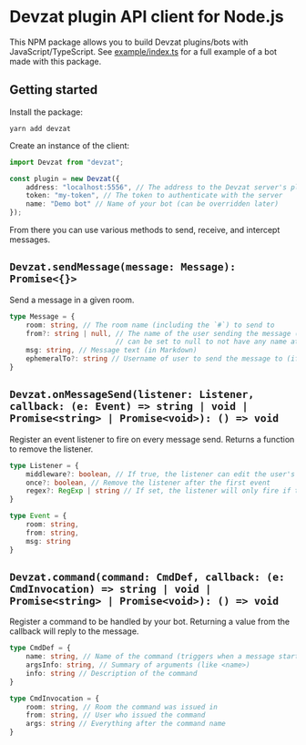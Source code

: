 # Devzat plugin API client for Node.js

This NPM package allows you to build Devzat plugins/bots with JavaScript/TypeScript. See [example/index.ts](example/index.ts) for a full example of a bot made with this package.

## Getting started

Install the package:

```shell
yarn add devzat
```

Create an instance of the client:

```ts
import Devzat from "devzat";

const plugin = new Devzat({
    address: "localhost:5556", // The address to the Devzat server's plugin API (different than the SSH port)
    token: "my-token", // The token to authenticate with the server
    name: "Demo bot" // Name of your bot (can be overridden later)
});
```

From there you can use various methods to send, receive, and intercept messages.

## `Devzat.sendMessage(message: Message): Promise<{}>`

Send a message in a given room.

```ts
type Message = {
    room: string, // The room name (including the `#`) to send to
    from?: string | null, // The name of the user sending the message (defaults to the bot's name),
                          // can be set to null to not have any name attached to the message
    msg: string, // Message text (in Markdown)
    ephemeralTo?: string // Username of user to send the message to (if not set, the message will be visible by all users in the room)
}
```

## `Devzat.onMessageSend(listener: Listener, callback: (e: Event) => string | void | Promise<string> | Promise<void>): () => void`

Register an event listener to fire on every message send. Returns a function to remove the listener.

```ts
type Listener = {
    middleware?: boolean, // If true, the listener can edit the user's message before it is sent
    once?: boolean, // Remove the listener after the first event
    regex?: RegExp | string // If set, the listener will only fire if the message matches the regex (doesn't include slashes or flags
}

type Event = {
    room: string,
    from: string,
    msg: string
}
```

## `Devzat.command(command: CmdDef, callback: (e: CmdInvocation) => string | void | Promise<string> | Promise<void>): () => void`

Register a command to be handled by your bot. Returning a value from the callback will reply to the message.

```ts
type CmdDef = {
    name: string, // Name of the command (triggers when a message starts with it)
    argsInfo: string, // Summary of arguments (like <name>)
    info: string // Description of the command
}

type CmdInvocation = {
    room: string, // Room the command was issued in
    from: string, // User who issued the command
    args: string // Everything after the command name
}
```